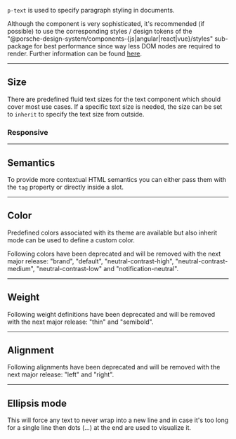 <ComponentHeading name="Text"></ComponentHeading>

`p-text` is used to specify paragraph styling in documents.

<Notification heading="Recommendation" heading-tag="h2" state="success">
  Although the component is very sophisticated, it's recommended (if possible) to use the corresponding styles / design tokens of
the "@porsche-design-system/components-{js|angular|react|vue}/styles" sub-package for best performance since way 
less DOM nodes are required to render. Further information can be found <a href="styles/typography">here</a>.
</Notification>

<TableOfContents></TableOfContents>

---

## Size

There are predefined fluid text sizes for the text component which should cover most use cases. If a specific text size
is needed, the size can be set to `inherit` to specify the text size from outside.

<Playground :markup="sizeMarkup" :config="config">
  <PlaygroundSelect v-model="size" :values="sizes" name="size"></PlaygroundSelect>
</Playground>

### Responsive

<Playground :markup="sizeResponsiveMarkup" :config="config"></Playground>

---

## Semantics

To provide more contextual HTML semantics you can either pass them with the `tag` property or directly inside a slot.

<Playground :markup="semanticsMarkup" :config="config"></Playground>

---

## Color

Predefined colors associated with its theme are available but also inherit mode can be used to define a custom color.

<Notification heading="Deprecation hint" heading-tag="h3" state="warning">
  Following colors have been deprecated and will be removed with the next major release: "brand",
"default", "neutral-contrast-high", "neutral-contrast-medium", "neutral-contrast-low" and "notification-neutral".
</Notification>

<Playground :markup="colorMarkup" :config="config">
  <PlaygroundSelect v-model="color" :values="colors" name="color"></PlaygroundSelect>
</Playground>

---

## Weight

<Notification heading="Deprecation hint" heading-tag="h3" state="warning">
  Following weight definitions have been deprecated and will be removed with the next major release: "thin" 
and "semibold".
</Notification>

<Playground :markup="weightMarkup" :config="config">
  <PlaygroundSelect v-model="weight" :values="weights" name="weight"></PlaygroundSelect>
</Playground>

---

## Alignment

<Notification heading="Deprecation hint" heading-tag="h3" state="warning">
  Following alignments have been deprecated and will be removed with the next major release: "left" and "right".
</Notification>

<Playground :markup="alignMarkup" :config="config">
  <PlaygroundSelect v-model="align" :values="aligns" name="align"></PlaygroundSelect>
</Playground>

---

## Ellipsis mode

This will force any text to never wrap into a new line and in case it's too long for a single line then dots (…) at the
end are used to visualize it.

<Playground :markup="ellipsisMarkup" :config="config"></Playground>

<script lang="ts">
import Vue from 'vue';
import Component from 'vue-class-component';
import { TEXT_SIZES } from '../../utils/typography/text-size';
import { TYPOGRAPHY_TEXT_WEIGHTS, TYPOGRAPHY_TEXT_WEIGHTS_DEPRECATED } from '../../utils/typography/typography-text-weight';
import { TYPOGRAPHY_TEXT_COLORS, TYPOGRAPHY_TEXT_COLORS_DEPRECATED } from '../../utils/typography/typography-text-color';
import { TYPOGRAPHY_ALIGNS, TYPOGRAPHY_ALIGNS_DEPRECATED } from '../../utils'; 

const sentence = 'The quick brown fox jumps over the lazy dog';

@Component
export default class Code extends Vue {
  config = { themeable: true };

  size = 'small';
  sizes = TEXT_SIZES;
  get sizeMarkup() {
    const style = this.size === 'inherit' ? ' style="font-size: 3rem;"' : '';
    return `<p-text size="${this.size}"${style}>${sentence}</p-text>`;
  }
  
  sizeResponsiveMarkup = `<p-text size="{ base: 'small', l: 'medium' }">${sentence}</p-text>`;

  semanticsMarkup = `<p-text tag="blockquote">${sentence}</p-text>
<p-text><blockquote>${sentence}</blockquote></p-text>`;

  color = 'primary';
  colors = TYPOGRAPHY_TEXT_COLORS.map(item => TYPOGRAPHY_TEXT_COLORS_DEPRECATED.includes(item) ? item + ' (deprecated)' : item);
  get colorMarkup() {
    const style = this.color === 'inherit' ? ' style="color: deeppink;"' : '';
    return `<p-text color="${this.color}"${style}>${sentence}</p-text>`;
  }
  
  weight = 'bold';
  weights = TYPOGRAPHY_TEXT_WEIGHTS.map(item => TYPOGRAPHY_TEXT_WEIGHTS_DEPRECATED.includes(item) ? item + ' (deprecated)' : item);
  get weightMarkup() {
    return `<p-text weight="${this.weight}">${sentence}</p-text>`;
  }
  
  align = 'center';
  aligns = TYPOGRAPHY_ALIGNS.map(item => TYPOGRAPHY_ALIGNS_DEPRECATED.includes(item) ? item + ' (deprecated)' : item);
  get alignMarkup() {
    return `<p-text align="${this.align}">${sentence}</p-text>`;
  }

  ellipsisMarkup = `<p-text ellipsis="true">Lorem ipsum dolor sit amet, consetetur sadipscing elitr, sed diam nonumy eirmod tempor invidunt ut labore et dolore magna aliquyam erat, sed diam voluptua. At vero eos et accusam et justo duo dolores et ea rebum.</p-text>`;
}
</script>
